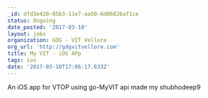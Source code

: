 ```yaml
---
_id: dfd3e420-05b3-11e7-aa50-6d06826af1ce
status: Ongoing
date_posted: '2017-03-10'
layout: jobs
organization: GDG - VIT Vellore
org_url: 'http://gdgvitvellore.com'
title: My VIT - iOS APp
tags: ios
date: '2017-03-10T17:06:17.633Z'
---
```

An iOS app for VTOP using go-MyVIT api made my shubhodeep9
